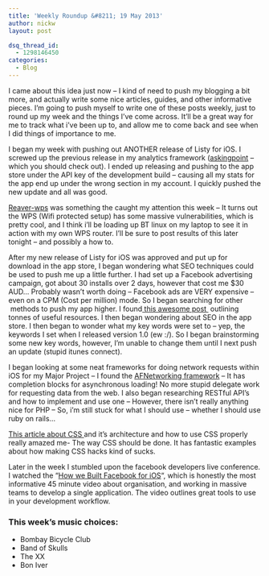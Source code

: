 ```yaml
---
title: 'Weekly Roundup &#8211; 19 May 2013'
author: nickw
layout: post

dsq_thread_id:
  - 1298146450
categories:
  - Blog
---
```

I came about this idea just now &#8211; I kind of need to push my blogging a bit more, and actually write some nice articles, guides, and other informative pieces. I&#8217;m going to push myself to write one of these posts weekly, just to round up my week and the things I&#8217;ve come across. It&#8217;ll be a great way for me to track what i&#8217;ve been up to, and allow me to come back and see when I did things of importance to me.

I began my week with pushing out ANOTHER release of Listy for iOS. I screwed up the previous release in my analytics framework ([askingpoint][1] &#8211; which you should check out). I ended up releasing and pushing to the app store under the API key of the development build &#8211; causing all my stats for the app end up under the wrong section in my account. I quickly pushed the new update and all was good.

[Reaver-wps][2] was something the caught my attention this week &#8211; It turns out the WPS (Wifi protected setup) has some massive vulnerabilities, which is pretty cool, and I think i&#8217;ll be loading up BT linux on my laptop to see it in action with my own WPS router. I&#8217;ll be sure to post results of this later tonight &#8211; and possibly a how to.

After my new release of Listy for iOS was approved and put up for download in the app store, I began wondering what SEO techniques could be used to push me up a little further. I had set up a Facebook advertising campaign, got about 30 installs over 2 days, however that cost me $30 AUD&#8230; Probably wasn&#8217;t worth doing &#8211; Facebook ads are VERY expensive &#8211; even on a CPM (Cost per million) mode. So I began searching for other  methods to push my app higher. I found[ this awesome post ][3] outlining tonnes of useful resources. I then began wondering about SEO in the app store. I then began to wonder what my key words were set to &#8211; yep, the keywords I set when I released version 1.0 (ew :/). So I began brainstorming some new key words, however, I&#8217;m unable to change them until I next push an update (stupid itunes connect).

I began looking at some neat frameworks for doing network requests within iOS for my Major Project &#8211; I found the [AFNetworking framework][4] &#8211; It has completion blocks for asynchronous loading! No more stupid delegate work for requesting data from the web. I also began researching RESTful API&#8217;s and how to implement and use one &#8211; However, there isn&#8217;t really anything nice for PHP &#8211; So, i&#8217;m still stuck for what I should use &#8211; whether I should use ruby on rails&#8230;

[This article about CSS ][5]and it&#8217;s architecture and how to use CSS properly really amazed me- The way CSS should be done. It has fantastic examples about how making CSS hacks kind of sucks.

Later in the week I stumbled upon the facebook developers live conference. I watched the &#8220;[How we Built Facebook for iOS][6]&#8220;, which is honestly the most informative 45 minute video about organisation, and working in massive teams to develop a single application. The video outlines great tools to use in your development workflow.

### This week&#8217;s music choices:

  * <span style="line-height: 13px;">Bombay Bicycle Club</span>
  * Band of Skulls
  * The XX
  * Bon Iver

 [1]: https://www.askingpoint.com
 [2]: https://code.google.com/p/reaver-wps/
 [3]: http://blog.tapstream.com/post/50401428263/app-resources
 [4]: https://github.com/AFNetworking/AFNetworking
 [5]: http://engineering.appfolio.com/2012/11/16/css-architecture/
 [6]: https://developers.facebooklive.com/videos/337/mobile-devcon-new-york-how-we-built-facebook-for-ios